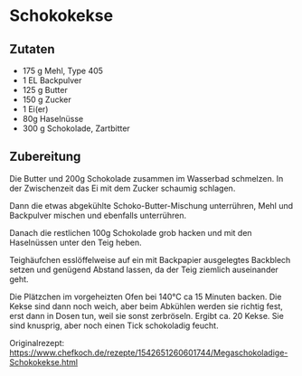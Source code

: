 # Schokokekse

## Zutaten

* 175 g Mehl, Type 405
* 1 EL Backpulver
* 125 g Butter
* 150 g Zucker
* 1 Ei(er)
* 80g Haselnüsse
* 300 g Schokolade, Zartbitter

## Zubereitung
Die Butter und 200g Schokolade zusammen im Wasserbad schmelzen.
In der Zwischenzeit das Ei mit dem Zucker schaumig schlagen.

Dann die etwas abgekühlte Schoko-Butter-Mischung unterrühren, Mehl und Backpulver mischen und ebenfalls unterrühren.

Danach die restlichen 100g Schokolade grob hacken und mit den Haselnüssen unter den Teig heben.

Teighäufchen esslöffelweise auf ein mit Backpapier ausgelegtes Backblech setzen und genügend Abstand lassen, da der Teig ziemlich auseinander geht.

Die Plätzchen im vorgeheizten Ofen bei 140°C ca 15 Minuten backen.
Die Kekse sind dann noch weich, aber beim Abkühlen werden sie richtig fest, erst dann in Dosen tun, weil sie sonst zerbröseln.
Ergibt ca. 20 Kekse. Sie sind knusprig, aber noch einen Tick schokoladig feucht.

Originalrezept: https://www.chefkoch.de/rezepte/1542651260601744/Megaschokoladige-Schokokekse.html
